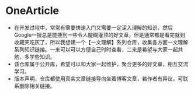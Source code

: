 # OneArticle
* 在开发过程中，常常有需要快速入门又需要一定深入理解的知识，然后Google一搜总是能搜到一些令人醍醐灌顶的好文章，但是通常都是看完就到收藏夹吃灰了，所以我想建一个【一文理解】系列仓库，收集各方面一文理解系列知识链接。一来可以可以方便自己时时查看，二来是希望与大家一起共勉，多学些知识。
* 该仓库属于公开库，希望可以和大家一起维护，聚合更多的好文章，相互交流学习。
* 版本声明，仓库都使用真实文章链接导向坐着博客文章，若作者有异议，可联系删除相关链接。
